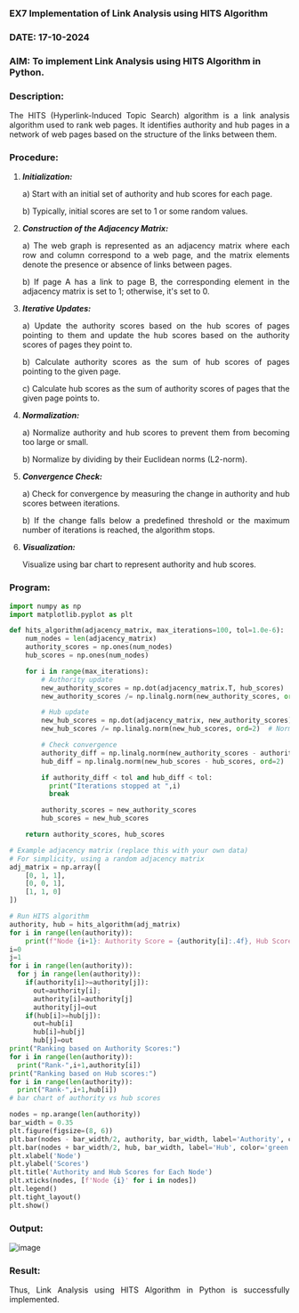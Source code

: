 ### EX7 Implementation of Link Analysis using HITS Algorithm
### DATE: 17-10-2024


### AIM: To implement Link Analysis using HITS Algorithm in Python.

### Description:
<div align = "justify">
The HITS (Hyperlink-Induced Topic Search) algorithm is a link analysis algorithm used to rank web pages. It identifies authority and hub pages 
in a network of web pages based on the structure of the links between them.

### Procedure:
1. ***Initialization:***
    <p>    a) Start with an initial set of authority and hub scores for each page.
    <p>    b) Typically, initial scores are set to 1 or some random values.
  
2. ***Construction of the Adjacency Matrix:***
    <p>    a) The web graph is represented as an adjacency matrix where each row and column correspond to a web page, and the matrix elements denote the presence or absence of links between pages.
    <p>    b) If page A has a link to page B, the corresponding element in the adjacency matrix is set to 1; otherwise, it's set to 0.

3. ***Iterative Updates:***
    <p>    a) Update the authority scores based on the hub scores of pages pointing to them and update the hub scores based on the authority scores of pages they point to.
    <p>    b) Calculate authority scores as the sum of hub scores of pages pointing to the given page.
    <p>    c) Calculate hub scores as the sum of authority scores of pages that the given page points to.

4. ***Normalization:***
    <p>    a) Normalize authority and hub scores to prevent them from becoming too large or small.
    <p>    b) Normalize by dividing by their Euclidean norms (L2-norm).

5. ***Convergence Check:***
    <p>    a) Check for convergence by measuring the change in authority and hub scores between iterations.
    <p>    b) If the change falls below a predefined threshold or the maximum number of iterations is reached, the algorithm stops.

6. ***Visualization:***
    <p>    Visualize using bar chart to represent authority and hub scores.

### Program:

```python
import numpy as np
import matplotlib.pyplot as plt

def hits_algorithm(adjacency_matrix, max_iterations=100, tol=1.0e-6):
    num_nodes = len(adjacency_matrix)
    authority_scores = np.ones(num_nodes)
    hub_scores = np.ones(num_nodes)

    for i in range(max_iterations):
        # Authority update
        new_authority_scores = np.dot(adjacency_matrix.T, hub_scores)
        new_authority_scores /= np.linalg.norm(new_authority_scores, ord=2)  # Normalizing

        # Hub update
        new_hub_scores = np.dot(adjacency_matrix, new_authority_scores)
        new_hub_scores /= np.linalg.norm(new_hub_scores, ord=2)  # Normalizing

        # Check convergence
        authority_diff = np.linalg.norm(new_authority_scores - authority_scores, ord=2)
        hub_diff = np.linalg.norm(new_hub_scores - hub_scores, ord=2)

        if authority_diff < tol and hub_diff < tol:
          print("Iterations stopped at ",i)
          break

        authority_scores = new_authority_scores
        hub_scores = new_hub_scores

    return authority_scores, hub_scores

# Example adjacency matrix (replace this with your own data)
# For simplicity, using a random adjacency matrix
adj_matrix = np.array([
    [0, 1, 1],
    [0, 0, 1],
    [1, 1, 0]
])

# Run HITS algorithm
authority, hub = hits_algorithm(adj_matrix)
for i in range(len(authority)):
    print(f"Node {i+1}: Authority Score = {authority[i]:.4f}, Hub Score = {hub[i]:.4f}")
i=0
j=1
for i in range(len(authority)):
  for j in range(len(authority)):
    if(authority[i]>=authority[j]):
      out=authority[i];
      authority[i]=authority[j]
      authority[j]=out
    if(hub[i]>=hub[j]):
      out=hub[i]
      hub[i]=hub[j]
      hub[j]=out
print("Ranking based on Authority Scores:")
for i in range(len(authority)):
  print("Rank-",i+1,authority[i])
print("Ranking based on Hub scores:")
for i in range(len(authority)):
  print("Rank-",i+1,hub[i])
# bar chart of authority vs hub scores

nodes = np.arange(len(authority))
bar_width = 0.35
plt.figure(figsize=(8, 6))
plt.bar(nodes - bar_width/2, authority, bar_width, label='Authority', color='blue')
plt.bar(nodes + bar_width/2, hub, bar_width, label='Hub', color='green')
plt.xlabel('Node')
plt.ylabel('Scores')
plt.title('Authority and Hub Scores for Each Node')
plt.xticks(nodes, [f'Node {i}' for i in nodes])
plt.legend()
plt.tight_layout()
plt.show()
```

### Output:
![image](https://github.com/user-attachments/assets/67764f9f-3aab-471c-8dbc-9fbc35ba8d77)

### Result:
Thus, Link Analysis using HITS Algorithm in Python is successfully implemented.
